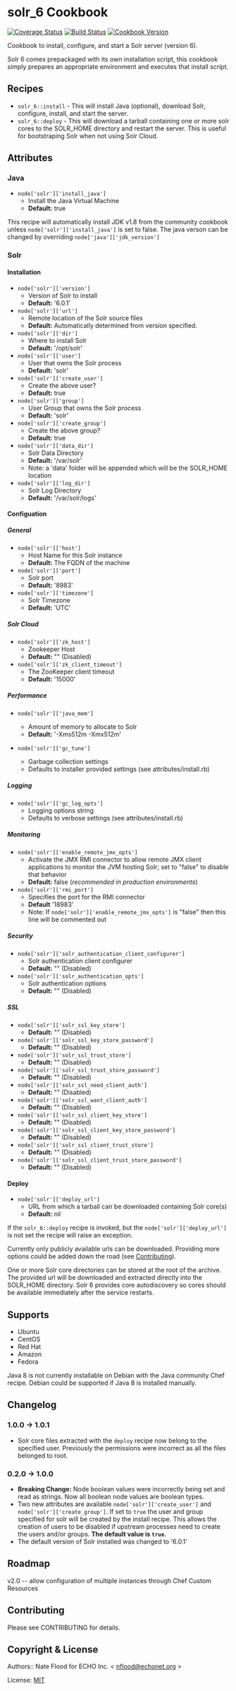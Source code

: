 # solr_6 Cookbook

[![Coverage Status](https://coveralls.io/repos/github/ECHOInternational/chef-solr_6/badge.svg?branch=master)](https://coveralls.io/github/ECHOInternational/chef-solr_6?branch=master) [![Build Status](https://travis-ci.org/ECHOInternational/chef-solr_6.svg?branch=master)](https://travis-ci.org/ECHOInternational/chef-solr_6) [![Cookbook Version](https://img.shields.io/cookbook/v/solr_6.svg)](https://community.opscode.com/cookbooks/solr_6)

Cookbook to install, configure, and start a Solr server (version 6).

Solr 6 comes prepackaged with its own installation script, this cookbook simply prepares an appropriate environment and executes that install script.

## Recipes

 - `solr_6::install`    - This will install Java (optional), download Solr, configure, install,
                        and start the server.
 - `solr_6::deploy`     - This will download a tarball containing one or more solr cores to the
                        SOLR_HOME directory and restart the server. This is useful for bootstraping Solr when not using Solr Cloud.

## Attributes

### Java
 - `node['solr']['install_java']`
    - Install the Java Virtual Machine
    - **Default:** true

This recipe will automatically install JDK v1.8 from the community cookbook unless `node['solr']['install_java']` is set to false. The java verson can be changed by overriding `node['java']['jdk_version']`

### Solr
#### Installation
 - `node['solr']['version']`
    - Version of Solr to install
    - **Default:** '6.0.1'
 - `node['solr']['url']`
    - Remote location of the Solr source files
    - **Default:** Automatically determined from version specified.
 - `node['solr']['dir']`
    - Where to install Solr
    - **Default:** '/opt/solr'
 - `node['solr']['user']`
    - User that owns the Solr process
    - **Default:** 'solr'
 - `node['solr']['create_user']`
    - Create the above user?
    - **Default:** true
 - `node['solr']['group']`
    - User Group that owns the Solr process
    - **Default:** 'solr'
 - `node['solr']['create_group']`
    - Create the above group?
    - **Default:** true
 - `node['solr']['data_dir']`
     - Solr Data Directory
     - **Default:** '/var/solr'
     - Note: a 'data' folder will be appended which will be the SOLR_HOME location
- `node['solr']['log_dir']`
     - Solr Log Directory
     - **Default:** '/var/solr/logs'

#### Configuation
##### General
 - `node['solr']['host']`
    - Host Name for this Solr instance
    - **Default:** The FQDN of the machine
 - `node['solr']['port']`
    - Solr port
    - **Default:** '8983'
 - `node['solr']['timezone']`
    - Solr Timezone
    - **Default:** 'UTC'

##### Solr Cloud
 - `node['solr']['zk_host']`
    - Zookeeper Host
    - **Default:** "" (Disabled)
 - `node['solr']['zk_client_timeout']`
    - The ZooKeeper client timeout
    - **Default:** '15000'

##### Performance
 - `node['solr']['java_mem']`
    - Amount of memory to allocate to Solr
    - **Default:** '-Xms512m -Xmx512m'

 - `node['solr']['gc_tune']`
    - Garbage collection settings
    - Defaults to installer provided settings (see attributes/install.rb)

##### Logging
 - `node['solr']['gc_log_opts']`
    - Logging options string
    - Defaults to verbose settings (see attributes/install.rb)

##### Monitoring
 - `node['solr']['enable_remote_jmx_opts']`
    - Activate the JMX RMI connector to allow remote JMX client applications
    to monitor the JVM hosting Solr; set to "false" to disable that behavior
    - **Default:** false (*recommended in production environments*)
 - `node['solr']['rmi_port']`
    - Specifies the port for the RMI connector
    - **Default** '18983'
    - Note: If `node['solr']['enable_remote_jmx_opts']` is "false" then this line will be commented out

##### Security
 - `node['solr']['solr_authentication_client_configurer']`
    - Solr authentication client configurer
    - **Default:** "" (Disabled)
 - `node['solr']['solr_authentication_opts']`
    - Solr authentication options
    - **Default:** "" (Disabled)

##### SSL
 - `node['solr']['solr_ssl_key_store']`
    - **Default:** "" (Disabled)
 - `node['solr']['solr_ssl_key_store_password']`
    - **Default:** "" (Disabled)
 - `node['solr']['solr_ssl_trust_store']`
    - **Default:** "" (Disabled)
 - `node['solr']['solr_ssl_trust_store_password']`
    - **Default:** "" (Disabled)
 - `node['solr']['solr_ssl_need_client_auth']`
    - **Default:** "" (Disabled)
 - `node['solr']['solr_ssl_want_client_auth']`
    - **Default:** "" (Disabled)
 - `node['solr']['solr_ssl_client_key_store']`
    - **Default:** "" (Disabled)
 - `node['solr']['solr_ssl_client_key_store_password']`
    - **Default:** "" (Disabled)
 - `node['solr']['solr_ssl_client_trust_store']`
    - **Default:** "" (Disabled)
 - `node['solr']['solr_ssl_client_trust_store_password']`
    - **Default:** "" (Disabled)

#### Deploy
 - `node['solr']['deploy_url']`
    - URL from which a tarball can be downloaded containing Solr core(s)
    - **Default:** nil

If the `solr_6::deploy` recipe is invoked, but the `node['solr']['deploy_url']` is not set the recipe will raise an exception.

Currently only publicly available urls can be downloaded. Providing more options could be added down the road (see [Contributing](#contributing)).

One or more Solr core directories can be stored at the root of the archive. The provided url will be downloaded and extracted directly into the SOLR_HOME directory. Solr 6 provides core autodiscovery so cores should be available immediately after the service restarts.

## Supports
 - Ubuntu
 - CentOS
 - Red Hat
 - Amazon
 - Fedora

Java 8 is not currently installable on Debian with the Java community Chef recipe. Debian could be supported if Java 8 is installed manually.

## Changelog

### 1.0.0 -> 1.0.1
 - Solr core files extracted with the `deploy` recipe now belong to the specified user. Previously the permissions were incorrect as all the files belonged to root.

### 0.2.0 -> 1.0.0
 - **Breaking Change:** Node boolean values were incorrectly being set and read as strings. Now all boolean node values are boolean types.
 - Two new attributes are available `node['solr']['create_user']` and `node['solr']['create_group']`. If set to `true` the user and group specified for solr will be created by the install recipe. This allows the creation of users to be disabled if upstream processes need to create the users and/or groups. **The default value is `true`.**
 - The default version of Solr installed was changed to '6.0.1'

## Roadmap

v2.0 -- allow configuration of multiple instances through Chef Custom Resources

## Contributing
Please see CONTRIBUTING for details.


## Copyright & License
Authors:: Nate Flood for ECHO Inc. < [nflood@echonet.org](mailto:nflood@echonet.org) >

License: [MIT](http://echo.mit-license.org/)
